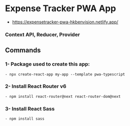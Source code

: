 # Expense Tracker PWA App

- https://expensetracker-pwa-hkbenvision.netlify.app/

### Context API, Reducer, Provider

## Commands

### 1- Package used to create this app:

    - npx create-react-app my-app --template pwa-typescript

### 2- Install React Router v6

    - npm install react-router@next react-router-dom@next

### 3- Install React Sass

    - npm install sass
